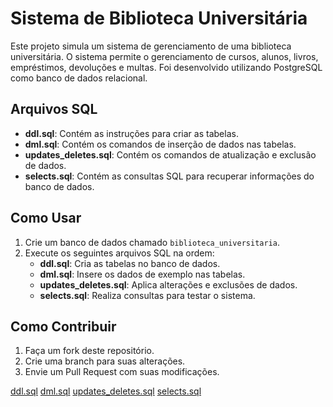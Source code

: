 # Sistema de Biblioteca Universitária

Este projeto simula um sistema de gerenciamento de uma biblioteca universitária. O sistema permite o gerenciamento de cursos, alunos, livros, empréstimos, devoluções e multas. Foi desenvolvido utilizando PostgreSQL como banco de dados relacional.

## Arquivos SQL

- **ddl.sql**: Contém as instruções para criar as tabelas.
- **dml.sql**: Contém os comandos de inserção de dados nas tabelas.
- **updates_deletes.sql**: Contém os comandos de atualização e exclusão de dados.
- **selects.sql**: Contém as consultas SQL para recuperar informações do banco de dados.

## Como Usar

1. Crie um banco de dados chamado `biblioteca_universitaria`.
2. Execute os seguintes arquivos SQL na ordem:
   - **ddl.sql**: Cria as tabelas no banco de dados.
   - **dml.sql**: Insere os dados de exemplo nas tabelas.
   - **updates_deletes.sql**: Aplica alterações e exclusões de dados.
   - **selects.sql**: Realiza consultas para testar o sistema.

## Como Contribuir

1. Faça um fork deste repositório.
2. Crie uma branch para suas alterações.
3. Envie um Pull Request com suas modificações.

[ddl.sql](./ddl.sql)
[dml.sql](./dml.sql)
[updates_deletes.sql](./updates_deletes.sql)
[selects.sql](./selects.sql)
